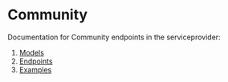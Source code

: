 # Community

Documentation for Community endpoints in the serviceprovider:

1. [Models](models.md)
1. [Endpoints](endpoints.md)
1. [Examples](examples.md)